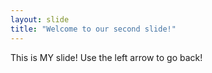 ```yaml
---
layout: slide
title: "Welcome to our second slide!"
---
```


This is MY slide!
Use the left arrow to go back!
